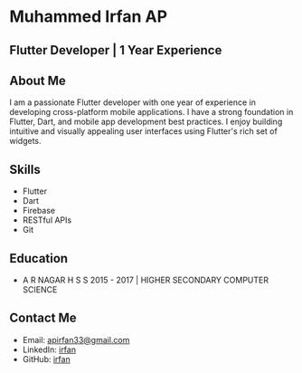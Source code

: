 # Muhammed Irfan AP

## Flutter Developer | 1 Year Experience



## About Me

I am a passionate Flutter developer with one year of experience in developing cross-platform mobile applications. I have a strong foundation in Flutter, Dart, and mobile app development best practices. I enjoy building intuitive and visually appealing user interfaces using Flutter's rich set of widgets.

## Skills

- Flutter
- Dart
- Firebase
- RESTful APIs
- Git

## Education

- A R NAGAR H S S 2015 - 2017 | HIGHER SECONDARY COMPUTER SCIENCE


## Contact Me

- Email: apirfan33@gmail.com
- LinkedIn: [irfan](https://www.linkedin.com/in/mohammed-irfan-ap-b82aa322b/)
- GitHub: [irfan](https://github.com/MohammedIrfan33)
